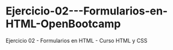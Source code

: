 # Ejercicio-02---Formularios-en-HTML-OpenBootcamp
Ejercicio 02 - Formularios en HTML - Curso HTML y CSS
